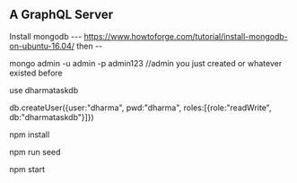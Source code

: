 ## A GraphQL Server

Install mongodb --- https://www.howtoforge.com/tutorial/install-mongodb-on-ubuntu-16.04/
then -- 

mongo admin -u admin -p admin123 //admin you just created or whatever existed before

use dharmataskdb

db.createUser({user:"dharma", pwd:"dharma", roles:[{role:"readWrite", db:"dharmataskdb"}]})

npm install

npm run seed

npm start